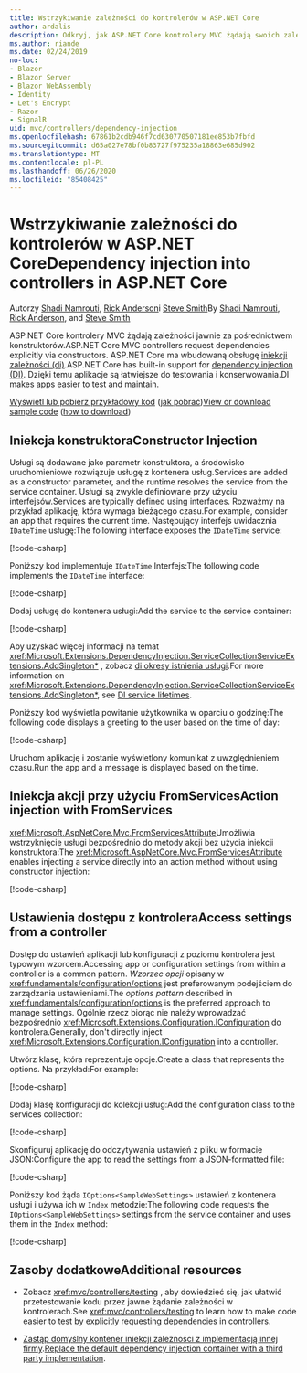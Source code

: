 ```yaml
---
title: Wstrzykiwanie zależności do kontrolerów w ASP.NET Core
author: ardalis
description: Odkryj, jak ASP.NET Core kontrolery MVC żądają swoich zależności jawnie za pośrednictwem konstruktorów z iniekcją zależności w ASP.NET Core.
ms.author: riande
ms.date: 02/24/2019
no-loc:
- Blazor
- Blazor Server
- Blazor WebAssembly
- Identity
- Let's Encrypt
- Razor
- SignalR
uid: mvc/controllers/dependency-injection
ms.openlocfilehash: 67861b2cdb946f7cd630770507181ee853b7fbfd
ms.sourcegitcommit: d65a027e78bf0b83727f975235a18863e685d902
ms.translationtype: MT
ms.contentlocale: pl-PL
ms.lasthandoff: 06/26/2020
ms.locfileid: "85408425"
---
```

# <a name="dependency-injection-into-controllers-in-aspnet-core"></a><span data-ttu-id="2512e-103">Wstrzykiwanie zależności do kontrolerów w ASP.NET Core</span><span class="sxs-lookup"><span data-stu-id="2512e-103">Dependency injection into controllers in ASP.NET Core</span></span>

<a name="dependency-injection-controllers"></a>

<span data-ttu-id="2512e-104">Autorzy [Shadi Namrouti](https://github.com/shadinamrouti), [Rick Anderson](https://twitter.com/RickAndMSFT)i [Steve Smith](https://github.com/ardalis)</span><span class="sxs-lookup"><span data-stu-id="2512e-104">By [Shadi Namrouti](https://github.com/shadinamrouti), [Rick Anderson](https://twitter.com/RickAndMSFT), and [Steve Smith](https://github.com/ardalis)</span></span>

<span data-ttu-id="2512e-105">ASP.NET Core kontrolery MVC żądają zależności jawnie za pośrednictwem konstruktorów.</span><span class="sxs-lookup"><span data-stu-id="2512e-105">ASP.NET Core MVC controllers request dependencies explicitly via constructors.</span></span> <span data-ttu-id="2512e-106">ASP.NET Core ma wbudowaną obsługę [iniekcji zależności (di)](xref:fundamentals/dependency-injection).</span><span class="sxs-lookup"><span data-stu-id="2512e-106">ASP.NET Core has built-in support for [dependency injection (DI)](xref:fundamentals/dependency-injection).</span></span> <span data-ttu-id="2512e-107">Dzięki temu aplikacje są łatwiejsze do testowania i konserwowania.</span><span class="sxs-lookup"><span data-stu-id="2512e-107">DI makes apps easier to test and maintain.</span></span>

<span data-ttu-id="2512e-108">[Wyświetl lub pobierz przykładowy kod](https://github.com/dotnet/AspNetCore.Docs/tree/master/aspnetcore/mvc/controllers/dependency-injection/sample) ([jak pobrać](xref:index#how-to-download-a-sample))</span><span class="sxs-lookup"><span data-stu-id="2512e-108">[View or download sample code](https://github.com/dotnet/AspNetCore.Docs/tree/master/aspnetcore/mvc/controllers/dependency-injection/sample) ([how to download](xref:index#how-to-download-a-sample))</span></span>

## <a name="constructor-injection"></a><span data-ttu-id="2512e-109">Iniekcja konstruktora</span><span class="sxs-lookup"><span data-stu-id="2512e-109">Constructor Injection</span></span>

<span data-ttu-id="2512e-110">Usługi są dodawane jako parametr konstruktora, a środowisko uruchomieniowe rozwiązuje usługę z kontenera usług.</span><span class="sxs-lookup"><span data-stu-id="2512e-110">Services are added as a constructor parameter, and the runtime resolves the service from the service container.</span></span> <span data-ttu-id="2512e-111">Usługi są zwykle definiowane przy użyciu interfejsów.</span><span class="sxs-lookup"><span data-stu-id="2512e-111">Services are typically defined using interfaces.</span></span> <span data-ttu-id="2512e-112">Rozważmy na przykład aplikację, która wymaga bieżącego czasu.</span><span class="sxs-lookup"><span data-stu-id="2512e-112">For example, consider an app that requires the current time.</span></span> <span data-ttu-id="2512e-113">Następujący interfejs uwidacznia `IDateTime` usługę:</span><span class="sxs-lookup"><span data-stu-id="2512e-113">The following interface exposes the `IDateTime` service:</span></span>

[!code-csharp[](dependency-injection/sample/ControllerDI/Interfaces/IDateTime.cs?name=snippet)]

<span data-ttu-id="2512e-114">Poniższy kod implementuje `IDateTime` Interfejs:</span><span class="sxs-lookup"><span data-stu-id="2512e-114">The following code implements the `IDateTime` interface:</span></span>

[!code-csharp[](dependency-injection/sample/ControllerDI/Services/SystemDateTime.cs?name=snippet)]

<span data-ttu-id="2512e-115">Dodaj usługę do kontenera usługi:</span><span class="sxs-lookup"><span data-stu-id="2512e-115">Add the service to the service container:</span></span>

[!code-csharp[](dependency-injection/sample/ControllerDI/Startup1.cs?name=snippet&highlight=3)]

<span data-ttu-id="2512e-116">Aby uzyskać więcej informacji na temat <xref:Microsoft.Extensions.DependencyInjection.ServiceCollectionServiceExtensions.AddSingleton*> , zobacz [di okresy istnienia usługi](xref:fundamentals/dependency-injection#service-lifetimes).</span><span class="sxs-lookup"><span data-stu-id="2512e-116">For more information on <xref:Microsoft.Extensions.DependencyInjection.ServiceCollectionServiceExtensions.AddSingleton*>, see [DI service lifetimes](xref:fundamentals/dependency-injection#service-lifetimes).</span></span>

<span data-ttu-id="2512e-117">Poniższy kod wyświetla powitanie użytkownika w oparciu o godzinę:</span><span class="sxs-lookup"><span data-stu-id="2512e-117">The following code displays a greeting to the user based on the time of day:</span></span>

[!code-csharp[](dependency-injection/sample/ControllerDI/Controllers/HomeController.cs?name=snippet)]

<span data-ttu-id="2512e-118">Uruchom aplikację i zostanie wyświetlony komunikat z uwzględnieniem czasu.</span><span class="sxs-lookup"><span data-stu-id="2512e-118">Run the app and a message is displayed based on the time.</span></span>

## <a name="action-injection-with-fromservices"></a><span data-ttu-id="2512e-119">Iniekcja akcji przy użyciu FromServices</span><span class="sxs-lookup"><span data-stu-id="2512e-119">Action injection with FromServices</span></span>

<span data-ttu-id="2512e-120"><xref:Microsoft.AspNetCore.Mvc.FromServicesAttribute>Umożliwia wstrzyknięcie usługi bezpośrednio do metody akcji bez użycia iniekcji konstruktora:</span><span class="sxs-lookup"><span data-stu-id="2512e-120">The <xref:Microsoft.AspNetCore.Mvc.FromServicesAttribute> enables injecting a service directly into an action method without using constructor injection:</span></span>

[!code-csharp[](dependency-injection/sample/ControllerDI/Controllers/HomeController.cs?name=snippet2)]

## <a name="access-settings-from-a-controller"></a><span data-ttu-id="2512e-121">Ustawienia dostępu z kontrolera</span><span class="sxs-lookup"><span data-stu-id="2512e-121">Access settings from a controller</span></span>

<span data-ttu-id="2512e-122">Dostęp do ustawień aplikacji lub konfiguracji z poziomu kontrolera jest typowym wzorcem.</span><span class="sxs-lookup"><span data-stu-id="2512e-122">Accessing app or configuration settings from within a controller is a common pattern.</span></span> <span data-ttu-id="2512e-123">*Wzorzec opcji* opisany w <xref:fundamentals/configuration/options> jest preferowanym podejściem do zarządzania ustawieniami.</span><span class="sxs-lookup"><span data-stu-id="2512e-123">The *options pattern* described in <xref:fundamentals/configuration/options> is the preferred approach to manage settings.</span></span> <span data-ttu-id="2512e-124">Ogólnie rzecz biorąc nie należy wprowadzać bezpośrednio <xref:Microsoft.Extensions.Configuration.IConfiguration> do kontrolera.</span><span class="sxs-lookup"><span data-stu-id="2512e-124">Generally, don't directly inject <xref:Microsoft.Extensions.Configuration.IConfiguration> into a controller.</span></span>

<span data-ttu-id="2512e-125">Utwórz klasę, która reprezentuje opcje.</span><span class="sxs-lookup"><span data-stu-id="2512e-125">Create a class that represents the options.</span></span> <span data-ttu-id="2512e-126">Na przykład:</span><span class="sxs-lookup"><span data-stu-id="2512e-126">For example:</span></span>

[!code-csharp[](dependency-injection/sample/ControllerDI/Models/SampleWebSettings.cs?name=snippet)]

<span data-ttu-id="2512e-127">Dodaj klasę konfiguracji do kolekcji usług:</span><span class="sxs-lookup"><span data-stu-id="2512e-127">Add the configuration class to the services collection:</span></span>

[!code-csharp[](dependency-injection/sample/ControllerDI/Startup.cs?highlight=4&name=snippet1)]

<span data-ttu-id="2512e-128">Skonfiguruj aplikację do odczytywania ustawień z pliku w formacie JSON:</span><span class="sxs-lookup"><span data-stu-id="2512e-128">Configure the app to read the settings from a JSON-formatted file:</span></span>

[!code-csharp[](dependency-injection/sample/ControllerDI/Program.cs?name=snippet&range=10-15)]

<span data-ttu-id="2512e-129">Poniższy kod żąda `IOptions<SampleWebSettings>` ustawień z kontenera usługi i używa ich w `Index` metodzie:</span><span class="sxs-lookup"><span data-stu-id="2512e-129">The following code requests the `IOptions<SampleWebSettings>` settings from the service container and uses them in the `Index` method:</span></span>

[!code-csharp[](dependency-injection/sample/ControllerDI/Controllers/SettingsController.cs?name=snippet)]

## <a name="additional-resources"></a><span data-ttu-id="2512e-130">Zasoby dodatkowe</span><span class="sxs-lookup"><span data-stu-id="2512e-130">Additional resources</span></span>

* <span data-ttu-id="2512e-131">Zobacz <xref:mvc/controllers/testing> , aby dowiedzieć się, jak ułatwić przetestowanie kodu przez jawne żądanie zależności w kontrolerach.</span><span class="sxs-lookup"><span data-stu-id="2512e-131">See <xref:mvc/controllers/testing> to learn how to make code easier to test by explicitly requesting dependencies in controllers.</span></span>

* <span data-ttu-id="2512e-132">[Zastąp domyślny kontener iniekcji zależności z implementacją innej firmy](xref:fundamentals/dependency-injection#default-service-container-replacement).</span><span class="sxs-lookup"><span data-stu-id="2512e-132">[Replace the default dependency injection container with a third party implementation](xref:fundamentals/dependency-injection#default-service-container-replacement).</span></span>
